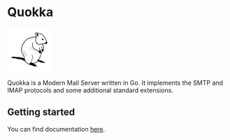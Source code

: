 # Quokka

<img src="https://github.com/quokkamail/quokka/raw/main/logo/logo.png" width="100">

Quokka is a Modern Mail Server written in Go. It implements the SMTP and IMAP protocols and some additional standard extensions.

## Getting started

You can find documentation [here](https://quokkamail.org).
